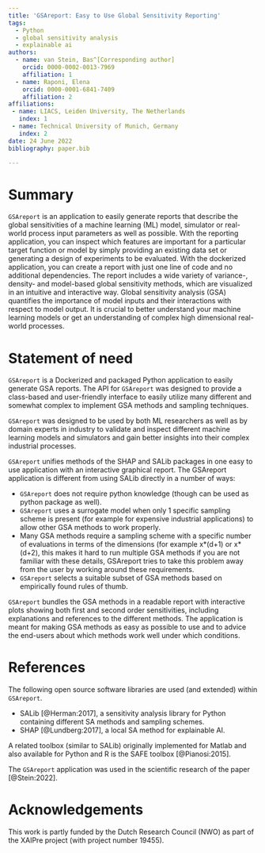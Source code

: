```yaml
---
title: 'GSAreport: Easy to Use Global Sensitivity Reporting'
tags:
  - Python
  - global sensitivity analysis
  - explainable ai
authors:
  - name: van Stein, Bas^[Corresponding author]
    orcid: 0000-0002-0013-7969
    affiliation: 1
  - name: Raponi, Elena
    orcid: 0000-0001-6841-7409
    affiliation: 2
affiliations:
 - name: LIACS, Leiden University, The Netherlands
   index: 1
 - name: Technical University of Munich, Germany
   index: 2
date: 24 June 2022
bibliography: paper.bib

---
```


# Summary

`GSAreport` is an application to easily generate reports that describe the global sensitivities of a machine learning (ML) model, simulator or real-world process input parameters as well as possible. 
With the reporting application, you can inspect which features are important for a particular target function or model by simply providing an existing data set or generating a design of experiments to be evaluated. With the dockerized application, you can create a report with just one line of code and no additional dependencies. The report includes a wide variety of variance-, density- and model-based global sensitivity methods, which are visualized in an intuitive and interactive way.
Global sensitivity analysis (GSA) quantifies the importance of model inputs and their interactions with respect to model output. It is crucial to better understand your machine learning models or get an understanding of complex high dimensional real-world processes.

# Statement of need

`GSAreport` is a Dockerized and packaged Python application to easily generate GSA reports.
The API for `GSAreport` was designed to provide a class-based and user-friendly interface to easily utilize many different
and somewhat complex to implement GSA methods and sampling techniques.

`GSAreport` was designed to be used by both ML researchers as well as by domain experts in industry to validate and inspect different machine learning models and simulators and gain better insights into their complex industrial processes.

`GSAreport` unifies methods of the SHAP and SALib packages in one easy to use application with an interactive graphical report. 
The GSAreport application is different from using SALib directly in a number of ways:

* `GSAreport` does not require python knowledge (though can be used as python package as well).
* `GSAreport` uses a surrogate model when only 1 specific sampling scheme is present (for example for expensive industrial applications) to allow other GSA methods to work properly.
* Many GSA methods require a sampling scheme with a specific number of evaluations in terms of the dimensions (for example x*(d+1) or x*(d+2), this makes it hard to run multiple GSA methods if you are not familiar with these details, GSAreport tries to take this problem away from the user by working around these requirements.
* `GSAreport` selects a suitable subset of GSA methods based on empirically found rules of thumb.

`GSAreport` bundles the GSA methods in a readable report with interactive plots showing both first and second order sensitivities, including explanations and references to the different methods. The application is meant for making GSA methods as easy as possible to use and to advice the end-users about which methods work well under which conditions.

# References

The following open source software libraries are used (and extended) within `GSAreport`.

- SALib [@Herman:2017], a sensitivity analysis library for Python containing different SA methods and sampling schemes.  
- SHAP [@Lundberg:2017], a local SA method for explainable AI.

A related toolbox (similar to SALib) originally implemented for Matlab and also available for Python and R is the SAFE toolbox [@Pianosi:2015].

The `GSAreport` application was used in the scientific research of the paper [@Stein:2022].

# Acknowledgements

This work is partly funded by the Dutch Research Council (NWO) as part of the XAIPre project (with project number 19455).

